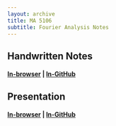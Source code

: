 ```yaml
---
layout: archive
title: MA 5106
subtitle: Fourier Analysis Notes
---
```


## Handwritten Notes
#### [In-browser](/math/ma-5106/hand-notes.pdf) | [In-GitHub](https://github.com/aryamanmaithani/math/blob/master/ma-5106/hand-notes.pdf)

## Presentation
#### [In-browser](/math/ma-5106/fourier-inv-lebesgue-set.pdf) | [In-GitHub](https://github.com/aryamanmaithani/math/blob/master/ma-5106/fourier-inv-lebesgue-set.pdf)
